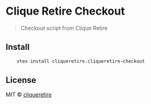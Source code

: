 # Clique Retire Checkout

> Checkout script from Clique Retire

## Install

```bash
    vtex install cliqueretire.cliqueretire-checkout
```

## License

MIT © [cliqueretire](https://github.com/cliqueretire)
